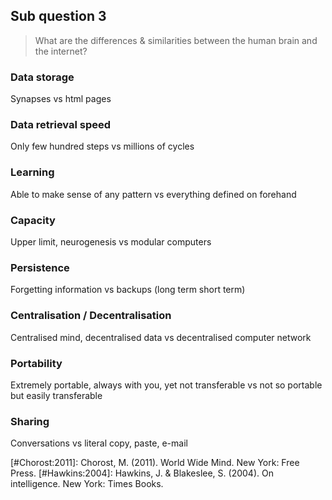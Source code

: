 ## Sub question 3
> What are the differences & similarities between the human brain and the internet?

### Data storage
Synapses vs html pages

### Data retrieval speed
Only few hundred steps vs millions of cycles

### Learning
Able to make sense of any pattern vs everything defined on forehand

### Capacity
Upper limit, neurogenesis vs modular computers

### Persistence
Forgetting information vs backups
(long term short term)

### Centralisation / Decentralisation
Centralised mind, decentralised data vs decentralised computer network

### Portability
Extremely portable, always with you, yet not transferable vs not so portable but easily transferable

### Sharing
Conversations vs literal copy, paste, e-mail

[#Chorost:2011]: Chorost, M. (2011). World Wide Mind. New York: Free Press.
[#Hawkins:2004]: Hawkins, J. & Blakeslee, S. (2004). On intelligence. New York: Times Books.
